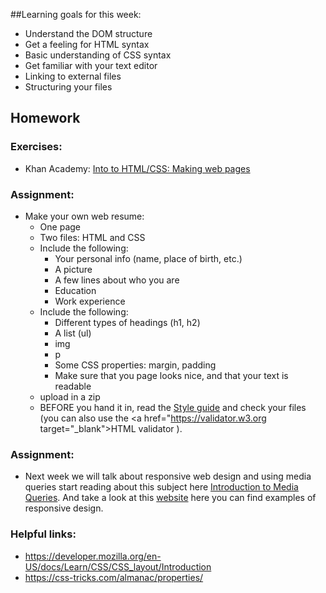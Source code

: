 ##Learning goals for this week:
 * Understand the DOM structure
 * Get a feeling for HTML syntax
 * Basic understanding of CSS syntax
 * Get familiar with your text editor
 * Linking to external files
 * Structuring your files


## Homework

### Exercises:
 * Khan Academy: <a href="https://www.khanacademy.org/computing/computer-programming/html-css#concept-intro" target="_blank">Into to HTML/CSS: Making web pages </a>
  

### Assignment:
 * Make your own web resume:
    * One page 
    * Two files: HTML and CSS
    * Include the following:
  	    * Your personal info (name, place of birth, etc.)
  	    * A picture
  	    * A few lines about who you are
  	    * Education
  	    * Work experience
    * Include the following:
  	    * Different types of headings (h1, h2)
  	    * A list (ul)
  	    * img
  	    * p
  	    * Some CSS properties: margin, padding 
  	    * Make sure that you page looks nice, and that your text is readable
    * upload in a zip
    * BEFORE you hand it in, read the <a href="http://www.w3schools.com/html/html5_syntax.asp" target="_blank">Style guide</a> and check your files (you can also use the <a href="https://validator.w3.org target="_blank">HTML validator </a>).

### Assignment:
  * Next week we will talk about responsive web design and using media queries start reading about this subject here <a href="https://varvy.com/mobile/media-queries.html" target="_blank">Introduction to Media Queries</a>. And take a look at this <a href="http://mediaqueri.es" target="_blank">website</a> here you can find examples of responsive design.


### Helpful links:
 * https://developer.mozilla.org/en-US/docs/Learn/CSS/CSS_layout/Introduction
 * https://css-tricks.com/almanac/properties/
